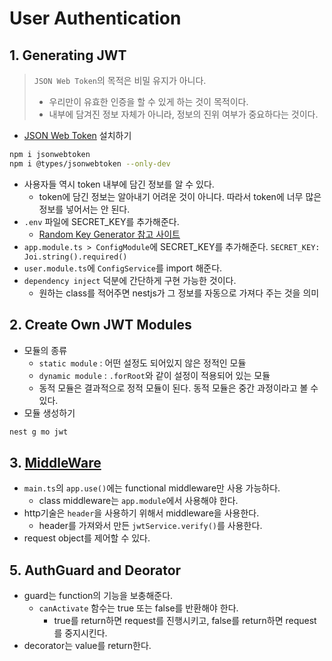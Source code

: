 # User Authentication

## 1. Generating JWT
> `JSON Web Token`의 목적은 비밀 유지가 아니다.
> - 우리만이 유효한 인증을 할 수 있게 하는 것이 목적이다.
> - 내부에 담겨진 정보 자체가 아니라, 정보의 진위 여부가 중요하다는 것이다.
- [JSON Web Token](https://www.npmjs.com/package/jsonwebtoken) 설치하기
```bash
npm i jsonwebtoken
npm i @types/jsonwebtoken --only-dev
```
- 사용자들 역시 token 내부에 담긴 정보를 알 수 있다.
    - token에 담긴 정보는 알아내기 어려운 것이 아니다. 따라서 token에 너무 많은 정보를 넣어서는 안 된다.
- `.env` 파일에 SECRET_KEY를 추가해준다.
    - [Random Key Generator 참고 사이트](https://randomkeygen.com/)
- `app.module.ts > ConfigModule`에 SECRET_KEY를 추가해준다.
    `SECRET_KEY: Joi.string().required()`
- `user.module.ts`에 `ConfigService`를 import 해준다.
- `dependency inject` 덕분에 간단하게 구현 가능한 것이다.
    - 원하는 class를 적어주면 nestjs가 그 정보를 자동으로 가져다 주는 것을 의미

## 2. Create Own JWT Modules
- 모듈의 종류
    - `static module` : 어떤 설정도 되어있지 않은 정적인 모듈
    - `dynamic module` : `.forRoot`와 같이 설정이 적용되어 있는 모듈
    - 동적 모듈은 결과적으로 정적 모듈이 된다. 동적 모듈은 중간 과정이라고 볼 수 있다.
- 모듈 생성하기
```bash
nest g mo jwt
```

## 3. [MiddleWare](https://docs.nestjs.com/middleware#middleware)
- `main.ts`의 `app.use()`에는 functional middleware만 사용 가능하다.
    - class middleware는 `app.module`에서 사용해야 한다.
- http기술은 `header`을 사용하기 위해서 middleware을 사용한다.
    - header를 가져와서 만든 `jwtService.verify()`를 사용한다.
- request object를 제어할 수 있다.

## 5. AuthGuard and Deorator
- guard는 function의 기능을 보충해준다.
    - `canActivate` 함수는 true 또는 false를 반환해야 한다.
        - true를 return하면 request를 진행시키고, false를 return하면 request를 중지시킨다.
- decorator는 value를 return한다.
